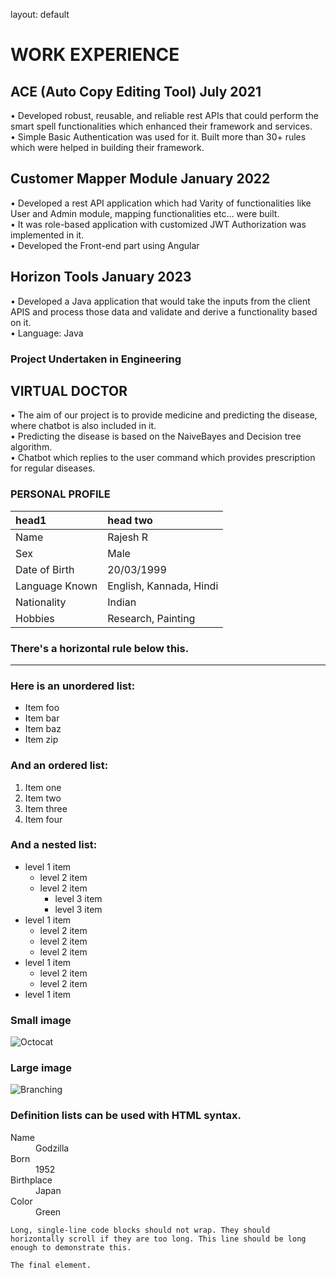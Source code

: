 
layout: default

# WORK EXPERIENCE
## ACE (Auto Copy Editing Tool) July 2021

• Developed robust, reusable, and reliable rest APIs that could perform the smart spell functionalities which enhanced their framework and services.
<br>
• Simple Basic Authentication was used for it.
Built more than 30+ rules which were helped in building their framework.

## Customer Mapper Module January 2022

• Developed a rest API application which had Varity of functionalities like User and Admin module, mapping functionalities etc… were built.
<br>
• It was role-based application with customized JWT Authorization was implemented in it.
<br>
• Developed the Front-end part using Angular
<br>

## Horizon Tools January 2023
• Developed a Java application that would take the inputs from the client APIS and process those data and validate and derive a functionality based on it.
<br>
• Language: Java
<br>

### Project Undertaken in Engineering
## VIRTUAL DOCTOR
• The aim of our project is to provide medicine and predicting the disease, where chatbot is also included in it.
<br>
• Predicting the disease is based on the NaiveBayes and Decision tree algorithm.
<br>
• Chatbot which replies to the user command which provides prescription for regular diseases.
<br>

### PERSONAL PROFILE

| head1          | head two                |
|:---------------|:------------------------|
| Name           | Rajesh R                |
| Sex            | Male                    |
| Date of Birth  | 20/03/1999              |
| Language Known | English, Kannada, Hindi |
| Nationality    | Indian                  |
| Hobbies        | Research, Painting      |
### There's a horizontal rule below this.

* * *

### Here is an unordered list:

*   Item foo
*   Item bar
*   Item baz
*   Item zip

### And an ordered list:

1.  Item one
1.  Item two
1.  Item three
1.  Item four

### And a nested list:

- level 1 item
  - level 2 item
  - level 2 item
    - level 3 item
    - level 3 item
- level 1 item
  - level 2 item
  - level 2 item
  - level 2 item
- level 1 item
  - level 2 item
  - level 2 item
- level 1 item

### Small image

![Octocat](https://github.githubassets.com/images/icons/emoji/octocat.png)

### Large image

![Branching](https://guides.github.com/activities/hello-world/branching.png)


### Definition lists can be used with HTML syntax.

<dl>
<dt>Name</dt>
<dd>Godzilla</dd>
<dt>Born</dt>
<dd>1952</dd>
<dt>Birthplace</dt>
<dd>Japan</dd>
<dt>Color</dt>
<dd>Green</dd>
</dl>

```
Long, single-line code blocks should not wrap. They should horizontally scroll if they are too long. This line should be long enough to demonstrate this.
```

```
The final element.
```
